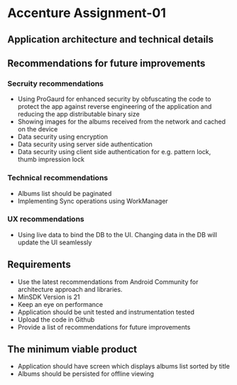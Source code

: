 # Accenture Assignment-01

## Application architecture and technical details

## Recommendations for future improvements

### Secruity recommendations
- Using ProGaurd for enhanced security by obfuscating the code to protect the app against reverse engineering of the application and reducing the app distributable binary size
- Showing images for the albums received from the network and cached on the device
- Data security using encryption
- Data security using server side authentication
- Data security using client side authentication for e.g. pattern lock, thumb impression lock

### Technical recommendations
- Albums list should be paginated
- Implementing Sync operations using WorkManager

### UX recommendations
- Using live data to bind the DB to the UI. Changing data in the DB will update the UI seamlessly

## Requirements
- Use the latest recommendations from Android Community for
architecture approach and libraries.
- MinSDK Version is 21
- Keep an eye on performance
- Application should be unit tested and instrumentation tested
- Upload the code in Github
- Provide a list of recommendations for future improvements

## The minimum viable product
- Application should have screen which displays albums list sorted by
title
- Albums should be persisted for offline viewing
